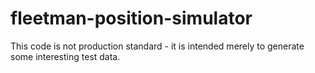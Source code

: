# fleetman-position-simulator

This code is not production standard - it is intended merely to generate some interesting test data.


